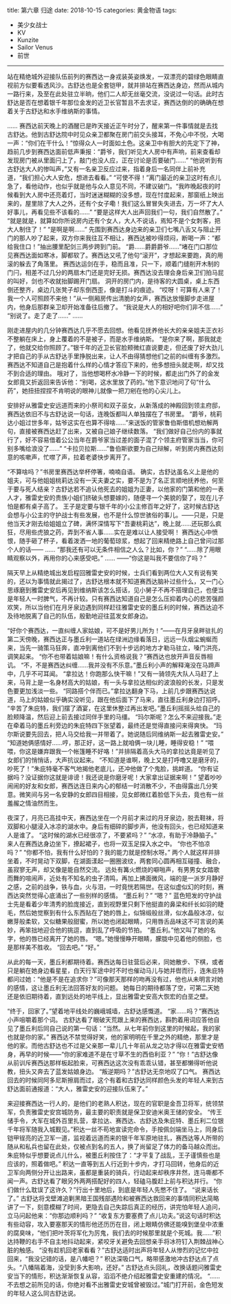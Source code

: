 title: 第六章 归途
date: 2018-10-15
categories: 黄金物语
tags:
- 美少女战士
- KV
- Kunzite
- Sailor Venus
- 前世
---

站在精绝城外迎接队伍前列的赛西达一身戎装英姿焕发，一双漂亮的碧绿色眼睛直视前方似要看透风沙。古舒达也是全套铠甲，就并排站在赛西达身边，然而从城内一路行来，及至在此处驻立半晌，他们二人却无丝毫交流，没说过一句话。此时古舒达是否在想着银千年那位金发的近卫长官暂且不去求证，赛西达倒的的确确在想着关于古舒达和水手维纳斯的事情。<!--more-->

……
赛西达前天晚上的酒醒已是昨天接近正午时分了，醒来第一件事情就是去找古舒达。他到古舒达院中时见众亲卫都聚在房门前交头接耳，不免心中不悦，大喝一声：“你们在干什么！”惊得众人一时面如土色。这亲卫中有胆大的先定下了神，趋前几步到赛西达面前低声秉报：“爵爷，我们听见大人房中有声响，前来查看却发现房门被从里面闩上了，敲门也没人应，正在讨论是否要破门……”
“他说听到有古舒达大人的惨叫声，”又有一名亲卫反应过来，指着身后一名同伴上前补充道，“我们担心大人安危，想进去看看。”
“可使不得！”离门最近的亲卫这时有点儿急了，看他动作，也似乎就是他与众人意见不同，不建议破门。“我昨晚起夜的时候看到大人房中还亮着灯，当时迷迷糊糊的没多想，现在忖度起来，那窗纸上映出来的，屋里除了大人之外，还有个女子嘞！我们这么冒冒失失进去，万一坏了大人好事儿，再看见些不该看的……”
“要是这样大人出声回我们一句，我们自然散了。”
“就是就是，就算如你所说房内还有个女人，大人不说话，焉知不是个女刺客，把大人制住了！”
“是啊是啊……”
先围到赛西达身边来的亲卫们七嘴八舌又与阻止开门的那人吵了起来，双方你来我往互不相让，赛西达被吵得烦闷，断喝一声：“都给我住口！”抽出腰里配剑三两步跨到门前。
“爵……爵爵爵爷……”堵在门口那位见赛西达面如寒冰，脚都软了。赛西达又吼了他句“滚开”，才想起来要跑，真的用滚的躲去了角落里。
赛西达运剑在手，稳而且准，只一下，顺着门缝削开木制的门闩，相差不过几分的两扇木门还是完好无损。赛西达没去理会身后亲卫们拍马屁的叫好，剑也不收就抬脚踢开门扇。
洞开的房门内，是待客的大圆桌，桌上东西倒还整齐，桌边几张凳子却东倒西歪，像是打斗的痕迹。
“哎呀！可算有人来了！我一个人可照顾不来他！”从一侧厢房传出清脆的女声，赛西达放慢脚步走进屋内，他身后那群亲卫却开始准备往后撤了。
“我说是大人的相好吧你们非不信……”
“别说了。走了走了……”
……

刚走进屋内的几分钟赛西达几乎不愿去回想。他看见抚养他长大的亲亲姐夫正衣衫不整躺在床上，身上覆着的不是被子，而是水手维纳斯。
“是你来了啊，那我就走了，他就交给你照顾了。”银千年的近卫长官脸颊微红直说要走，但还废了好大劲儿才把自己的手从古舒达手里挣脱出来，让人不由得猜想他们之前的纠缠有多激烈。
赛西达不知道自己是抱着什么样的心情才答应下来的，他多想扭头就走啊，却又找不到合适的理由。
哦对了，当他想喝杯水冷静一下的时候，都走出门外了的金发女郎竟又折返回来告诉他：“别喝，这水里放了药的。”他下意识地问了句“什么药”，她扭扭捏捏不肯明说的眼神儿就像一把刀剜在他的心尖儿上。

安排好从雅雷史安远道而来的小祭司和双子巫女，从新落成的神殿回到领主府邸，赛西达依旧不与古舒达说一句话，连晚饭都叫人单独摆在了书房里。
“爵爷，桃莉达小姐过世多年，姑爷这实在也算不得啥……”来送饭的管家鲁伯斯借机想劝解两句，直接被赛西达赶了出来，又被自己娘子继续数落。
“我们做好自己份内的事就行了，好不容易借着公公当年在爵爷家当过差的面子混了个领主府管家当当，你可别多嘴给浪没了……”
“卡拉贝拉斯……”鲁伯斯欲要为自己辩解，听到房内赛西达刻意的咳嗽声，忙噤了声，拉着老婆快步离开了。

“不算啥吗？”书房里赛西达举杯停箸，喃喃自语。
确实，古舒达虽名义上是他的姐夫，可与他姐姐桃莉达没有一天夫妻之实，要不是为了名正言顺地抚养他，何至于要与死人结亲？古舒达若不追认他死去的姐姐为正妻，以他家的门第和他的一表人才，雅雷史安的贵族小姐们挤破头想要嫁的，随便寻一个美貌的娶了，现在儿子怕是都有桌子高了。
王子是定要与银千年的小公主修百年之好了，这时候古舒达会想与小公主的守护战士有些发展，也不是什么惊世骇俗的事儿。——只是，只是他当天才刚去给姐姐立了碑，满怀深情写下“吾妻桃莉达”，晚上就……还玩那么疯狂，尽用些虎狼之药，弄到不省人事……实在是难以让人接受啊！
赛西达心中愤恨，随手砸了杯子，看着泼洒一地的葡萄琼浆，想起了回来精绝路上自己曾问过那个人的话——
……
“那我还有可以无条件相信之人么？比如，你？”
“……除了用眼睛观察以外，再用你的心来感受吧。”
……
——“你这是叫我不要信你了吗？”

隔天早上从精绝城出发启程回雅雷史安的时候，士兵们看到两位大人又有说有笑的，还以为事情就此揭过了，古舒达根本就不知道赛西达脑补过些什么，又一门心思琢磨到雅雷史安后再见到维纳斯该怎么搭话，见小舅子不再不搭理自己，也便当是年轻人一时脾气，不再计较。只有赛西达知道自己是怎么压抑着内心的悲苦强颜欢笑，所以当他们在月牙泉边遇到同样赶往雅雷史安的墨丘利的时候，赛西达迫不及待地脱离了自己的队伍，殷勤地迎往蓝发女郎身边。

“好你个赛西达，一直纠缠人家姑娘，可不是好男儿所为！”——在月牙泉畔驻扎的第二天傍晚，赛西达正与墨丘利一道站在绿洲边缘看落日，远远一队烟尘蜿蜒而来，当先一骑策马狂奔，直冲到离他们不到十步远的地方才勒马驻立，嗓门洪亮，调笑起来。
“你不也带着姑娘嘛！有什么资格说我？”赛西达也放开声音反唇相讥。
“不，不是赛西达纠缠……我并没有不乐意。”墨丘利小声的解释淹没在马蹄声中，几乎不可耳闻。
“拿拉达！你跑那么快干嘛！”又有一骑领先大队人马赶了上来，马背上是一名身材高大的姑娘，有一头与拿拉达相似的波浪般的长发，只是发色要更加浅淡一些。
“同路搭个伴而已。”拿拉达翻身下马，上前几步跟赛西达说道，马上的姑娘似乎确实没听见，跟在他后面下了马来，直往墨丘利身边打招呼。
“辛苦了朱庇特，我们摆了酒宴，在这里休整过再出发吧。”墨丘利摇摇头给自己的脸颊降温，然后迎上前去接过同伴手里的马缰。
“玛尔斯呢？怎么不来迎接我。”走在牵着马的墨丘利旁边的朱庇特四下张望着，最终还是觉得直接问来得爽快。
“玛尔斯说要先回去，把人马交给我一并带着了。她说随后同维纳斯一起去雅雷史安。”
“知道她俩感情好……哼，那正好，这一路上就咱俩一块儿睡，睡得安稳！”
“喂喂，你这是嫌弃跟我一个帐篷睡不好咯！”并排隔着高头大马的拿拉达竟是听见了女郎们的悄悄话，大声抗议起来。
“不知道是谁啊，晚上又是打呼噜又是磨牙的，吵死了！”朱庇特毫不客气地揭他老底儿，还冲他做了个鬼脸，挑衅道。
“你有证据吗？没证据你这就是诽谤！我还说是你磨牙呢！大家拿出证据来啊！”
望着吵吵闹闹的好友和女郎，赛西达连日来内心的郁结一时消散不少，不由得露出几分笑意。微笑间与另一名安静的女郎四目相接，见女郎微红着脸低下头去，竟也有一丝羞赧之情油然而生。

夜深了，月亮已高挂中天，赛西达坐在一个月前才来过的月牙泉边，脱去鞋袜，将双脚和小腿浸入冰凉的湖水中。身后有细碎的脚步声，他没有回头，也已经知道来人是谁了。
“这时候的湖水已经很凉了，不要紧吗？”
“水凉，有助于冷静脑子。”
来人在赛西达身边坐下，撩起裙子，也将一双玉足探入水之中。
“你也不怕凉吗？”
“你都不怕，我有什么好怕的？我的能力就是控制水呀。”
两个人就这样并排坐着，不时晃动下双脚，在湖面漾起一圈圈波纹，两套同心圆再相互碰撞、融合，虽寂寥无声，却又像是能自然交流。
远处有篝火燃烧的噼啪声，有男男女女踏歌而舞的喧闹声，近处有不知名的虫子清鸣，再加上拂面微风，端的是一派岁月静好之感，之前的战争，铁与血，火与泪，一时竟恍若隔世。在这似虚似幻的时刻，赛西达突然觉得心底涌出了一些别样的感情。
“墨丘利？”
“嗯？”
蓝色短发的守护战士先是看着少年清秀的脸庞接近，直到视野里只剩下他挺直的鼻梁和纤长如羽的睫毛，然后她觉察到有什么东西贴在了她的唇上，似锦缎般丝滑，似水晶般冰凉，似嫩芽般柔软，又似糖果般甜蜜，所以她也闭起眼睛，只用唇舌品味这不可言说的美妙，再笨拙地迎合他的挑逗，直到乱了呼吸的节拍。
“墨丘利。”他又叫了她的名字，他的唇已经离开了她的唇。
“嗯。”她慢慢睁开眼睛，朦胧中见着他的侧脸，也是那样美不胜收。
“回去吧。”
“好。”

从此的每一天，墨丘利都期待着。赛西达每日驻营后必来，同她散步、下棋，或者只是躺在她身边看星星，白天行军途中时不时也催动马儿与她并辔而行，连朱庇特都问过她：“他是不是在追求你？”可像那天那样的吻再没有过，他也从未明言对她的感情，这让墨丘利无法回答好友的问题。
她每日的期待都落了空，可第二天她还是依旧期待着，直到远处的地平线上，显出雅雷史安高大恢宏的白垩之壁。

“终于，回家了。”望着地平线处的巍峨城墙，古舒达感慨道。
“家……吗？”赛西达小声咀嚼着那个词。
古舒达看了眼破天荒跟上来的赛西达，斟酌着用词应答他自见了墨丘利后同自己说的第一句话：“当然。从七年前你到这里的时候起，我的家也就是你的家。”
赛西达不禁觉得好笑，他的家明明在千里之外的精绝，那里才是他的家。而他古舒达也不过是父亲那一辈儿几十年前从龙之功才得以在雅雷史安栖身，再早的时候——“你的家难道不是在寸草不生的西伯利亚？”
“你！”古舒达像从前训斥赛西达那样板起脸来，可赛西达这次没有乖乖认错，甚至都懒得听他说教，扭头又奔去了蓝发姑娘身边。
“叛逆期吗？”古舒达无奈地叹了口气。
赛西达回去的时候同阿多尼斯擦肩而过，这个有着和古舒达同样颜色头发的年轻人来到古舒达面前通报道：“大人，雅雷史安的迎接队伍来了。”

来迎接赛西达一行人的，是他们的老熟人积达，现在的官职是金吾卫将军，统领禁军，负责雅雷史安宫城防务，最主要的职责就是保卫安迪米奥王储的安全。
“传王储手令，大军在城外百里扎营，拿拉达、赛西达、古舒达及朱庇特、墨丘利二位银千年将军随我入城觐见。”积达一丝不苟地宣读完命令，手按佩剑端坐马上，同身后铠甲锃亮的近卫军一道，监视着远道而来的银千年军原地驻扎，赛西达等人所带的随从和私兵也留在此处，仅被点到名的五人，换了尚留足了体力的备马越众而出。
朱庇特似乎想要说点儿什么，被墨丘利按住了：“才平复了战乱，王子谨慎些也是应该的，照着做吧。”
积达一直等到五人行近到十步内，才打马回转，他身后的近卫军向两侧分开让出路来，虽都是重装的骑兵，行动起来却秩序井然，连马嘶都不闻一声。古舒达看了眼另外两两搭配好的四人，轻磕马腹赶上前与积达并行。
“你们做什么耽误了这许久？”行出十里地后，到底是年轻人先憋不住了。
“说来话长了。”
古舒达将戈壁滩追剿黑暗王国残部遇险和被赛西达救回来的事情同积达简略讲了一下，刻意模糊了时间，更隐去自己失踪后真正的经历，讲完怕年轻人追问，立马问起他来：“你那边顺利吗？”
“收复东方要塞费了点儿功夫。”说这句话时积达有些动容，攻入要塞那天的情形他还历历在目，闭上眼睛仿佛还能嗅到堡垒中浓重的腐臭味，“他们把叶茨将军化为厉鬼，我们去的时候那里就是个死城。我……”积达持鞭的右手不自主地抖动起来，紧咬牙关避免去回想亲手将冰符钉入荆棘战神心脏的触感。
“没有趁机回老家看看？”古舒达适时出声将年轻人从惨烈的记忆中拉回来，“我没记错的话，是八幡吧？”
积达深吸口气，略带感激地冲古舒达点了点头。“八幡隔着海，没受到多大影响，还好。”
古舒达点头回礼，改换话题问雅雷史安当下的情形，积达渐渐恢复从容，滔滔不绝介绍起雅雷史安重建的情况。
“……不去想之前所见的话，你绝对看不出雅雷史安城曾被毁过。”城门打开前，金色短发的年轻人这么同古舒达说。
